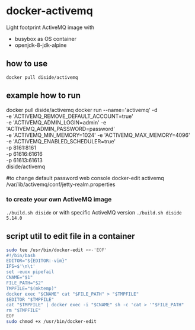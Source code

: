 # docker-activemq
Light footprint ActiveMQ image with

* busybox as OS container
* openjdk-8-jdk-alpine

## how to use

`docker pull diside/activemq`

## example how to run
docker pull diside/activemq
 docker run --name='activemq' -d \
-e 'ACTIVEMQ_REMOVE_DEFAULT_ACCOUNT=true' \
-e 'ACTIVEMQ_ADMIN_LOGIN=admin' -e 'ACTIVEMQ_ADMIN_PASSWORD=password' \
-e 'ACTIVEMQ_MIN_MEMORY=1024' -e  'ACTIVEMQ_MAX_MEMORY=4096' \
-e 'ACTIVEMQ_ENABLED_SCHEDULER=true' \
-p 8161:8161 \
-p 61616:61616 \
-p 61613:61613 \
diside/activemq

#to change default password web console
docker-edit activemq /var/lib/activemq/conf/jetty-realm.properties


### to create your own ActiveMQ image

`./build.sh diside`
or with specific ActiveMQ version
`./build.sh diside 5.14.0`


## script util to edit file in a container
```bash
sudo tee /usr/bin/docker-edit <<-'EOF'
#!/bin/bash
EDITOR="${EDITOR:-vim}"
IFS=$'\n\t'
set -euox pipefail
CNAME="$1"
FILE_PATH="$2"
TMPFILE="$(mktemp)"
docker exec "$CNAME" cat "$FILE_PATH" > "$TMPFILE"
$EDITOR "$TMPFILE"
cat "$TMPFILE" | docker exec -i "$CNAME" sh -c 'cat > '"$FILE_PATH"
rm "$TMPFILE"
EOF
sudo chmod +x /usr/bin/docker-edit
```
